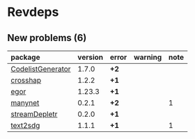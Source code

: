 # Revdeps

## New problems (6)

|package           |version |error  |warning |note |
|:-----------------|:-------|:------|:-------|:----|
|[CodelistGenerator](problems.md#codelistgenerator)|1.7.0   |__+2__ |        |     |
|[crosshap](problems.md#crosshap)|1.2.2   |__+1__ |        |     |
|[egor](problems.md#egor)|1.23.3  |__+1__ |        |     |
|[manynet](problems.md#manynet)|0.2.1   |__+2__ |        |1    |
|[streamDepletr](problems.md#streamdepletr)|0.2.0   |__+1__ |        |     |
|[text2sdg](problems.md#text2sdg)|1.1.1   |__+1__ |        |1    |

